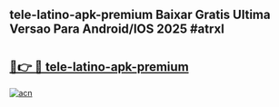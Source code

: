 ## tele-latino-apk-premium Baixar Gratis Ultima Versao Para Android/IOS 2025 #atrxl

# <h2><a href="https://ainizakaria.my?title=tele-latino-apk-premium&ref=20M">🔗👉 🔴 tele-latino-apk-premium</a></h2>

[![acn](https://github.com/user-attachments/assets/0f9c940e-d8b0-45ae-aac7-cd30a18b3e1c)](https://ainizakaria.my?title=tele-latino-apk-premium&ref=20M)

